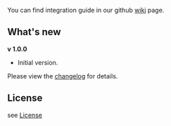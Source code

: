 You can find integration guide in our github [wiki](https://github.com/loopme/ios-united-sdk/wiki) page.

## What's new ##
**v 1.0.0**

- Initial version.

Please view the [changelog](CHANGELOG.md) for details.

## License ##

see [License](LICENSE.md)
